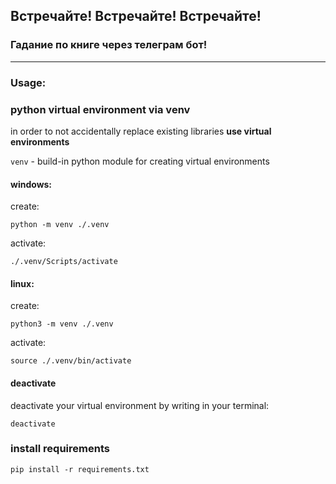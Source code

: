 ## Встречайте! Встречайте! Встречайте! 
### Гадание по книге через телеграм бот!
---
### Usage:

### python virtual environment via venv 
in order to not accidentally replace existing libraries **use virtual environments**

`venv` - build-in python module for creating virtual environments

#### windows:
create:

`python -m venv ./.venv`

activate:

`./.venv/Scripts/activate ` 

#### linux:
create:

`python3 -m venv ./.venv`

activate:

`source ./.venv/bin/activate`

#### deactivate
deactivate your virtual environment by writing in your terminal:

`deactivate`

### install requirements

```pip install -r requirements.txt```
